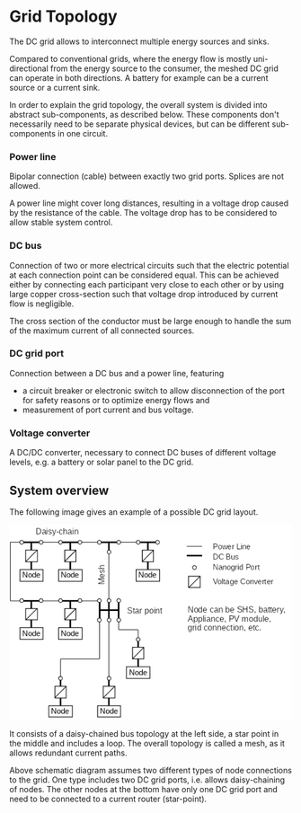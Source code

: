 # Grid Topology

The DC grid allows to interconnect multiple energy sources and sinks.

Compared to conventional grids, where the energy flow is mostly uni-directional from the energy source to the consumer, the meshed DC grid can operate in both directions. A battery for example can be a current source or a current sink.

In order to explain the grid topology, the overall system is divided into abstract sub-components, as described below. These components don't necessarily need to be separate physical devices, but can be different sub-components in one circuit.

### Power line

Bipolar connection (cable) between exactly two grid ports. Splices are not allowed.

A power line might cover long distances, resulting in a voltage drop caused by the resistance of the cable. The voltage drop has to be considered to allow stable system control.

### DC bus

Connection of two or more electrical circuits such that the electric potential at each connection point can be considered equal. This can be achieved either by connecting each participant very close to each other or by using large copper cross-section such that voltage drop introduced by current flow is negligible.

The cross section of the conductor must be large enough to handle the sum of the maximum current of all connected sources.

### DC grid port

Connection between a DC bus and a power line, featuring

- a circuit breaker or electronic switch to allow disconnection of the port for safety reasons or to optimize energy flows and
- measurement of port current and bus voltage.

### Voltage converter

A DC/DC converter, necessary to connect DC buses of different voltage levels, e.g. a battery or solar panel to the DC grid.


## System overview

The following image gives an example of a possible DC grid layout.

<center>

![Example of a DC grid system layout](./images/grid-topology.png)

</center>

It consists of a daisy-chained bus topology at the left side, a star point in the middle and includes a loop. The overall topology is called a mesh, as it allows redundant current paths.

Above schematic diagram assumes two different types of node connections to the grid. One type includes two DC grid ports, i.e. allows daisy-chaining of nodes. The other nodes at the bottom have only one DC grid port and need to be connected to a current router (star-point).
